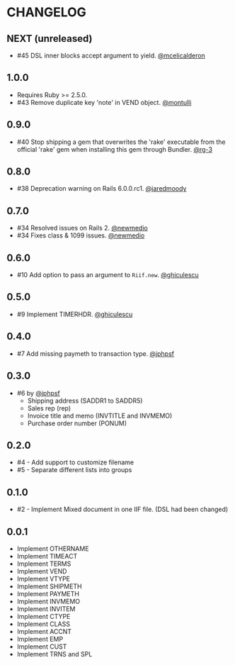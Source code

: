 # CHANGELOG

## NEXT (unreleased)

- #45 DSL inner blocks accept argument to yield. [@mcelicalderon](https://github.com/mcelicalderon)

## 1.0.0

- Requires Ruby >= 2.5.0.
- #43 Remove duplicate key 'note' in VEND object. [@montulli](https://github.com/montulli)

## 0.9.0

- #40 Stop shipping a gem that overwrites the 'rake' executable from the official 'rake' gem
  when installing this gem through Bundler. [@rg-3](https://github.com/rg-3)

## 0.8.0

- #38 Deprecation warning on Rails 6.0.0.rc1. [@jaredmoody](https://github.com/jaredmoody)

## 0.7.0

- #34 Resolved issues on Rails 2. [@newmedio](https://github.com/newmedio)
- #34 Fixes class & 1099 issues. [@newmedio](https://github.com/newmedio)

## 0.6.0

- #10 Add option to pass an argument to `Riif.new`. [@ghiculescu](https://github.com/ghiculescu)

## 0.5.0

- #9 Implement TIMERHDR. [@ghiculescu](https://github.com/ghiculescu)

## 0.4.0

- #7 Add missing paymeth to transaction type. [@jphpsf](https://github.com/jphpsf)

## 0.3.0

- #6 by [@jphpsf](https://github.com/jphpsf)
  - Shipping address (SADDR1 to SADDR5)
  - Sales rep (rep)
  - Invoice title and memo (INVTITLE and INVMEMO)
  - Purchase order number (PONUM)

## 0.2.0

- #4 - Add support to customize filename
- #5 - Separate different lists into groups

## 0.1.0

- #2 - Implement Mixed document in one IIF file. (DSL had been changed)

## 0.0.1

- Implement OTHERNAME
- Implement TIMEACT
- Implement TERMS
- Implement VEND
- Implement VTYPE
- Implement SHIPMETH
- Implement PAYMETH
- Implement INVMEMO
- Implement INVITEM
- Implement CTYPE
- Implement CLASS
- Implement ACCNT
- Implement EMP
- Implement CUST
- Implement TRNS and SPL
